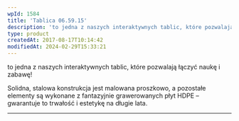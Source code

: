 ```yaml
---
wpId: 1584
title: 'Tablica 06.59.15'
description: 'to jedna z naszych interaktywnych tablic, które pozwalają łączyć naukę i zabawę! Solidna, stalowa konstrukcja jest malowana proszkowo, a pozostałe elementy są wykonane z fantazyjnie grawerowanych płyt HDPE – gwarantuje to trwałość i estetykę na długie lata.'
type: product
createdAt: 2017-08-17T10:14:42
modifiedAt: 2024-02-29T15:33:21
---
```



to jedna z naszych interaktywnych tablic, które pozwalają łączyć naukę i zabawę!

Solidna, stalowa konstrukcja jest malowana proszkowo, a pozostałe elementy są wykonane z fantazyjnie grawerowanych płyt HDPE – gwarantuje to trwałość i estetykę na długie lata.

* * *